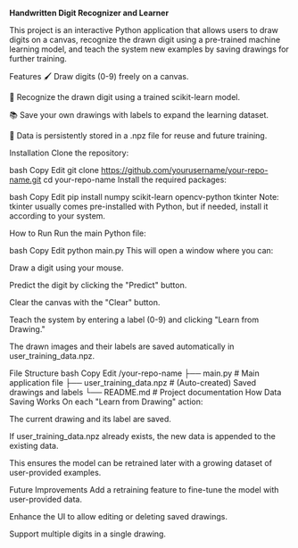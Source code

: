 **Handwritten Digit Recognizer and Learner**


This project is an interactive Python application that allows users to draw digits on a canvas, recognize the drawn digit using a pre-trained machine learning model, and teach the system new examples by saving drawings for further training.

Features
🖌️ Draw digits (0-9) freely on a canvas.

🤖 Recognize the drawn digit using a trained scikit-learn model.

📚 Save your own drawings with labels to expand the learning dataset.

📂 Data is persistently stored in a .npz file for reuse and future training.

Installation
Clone the repository:

bash
Copy
Edit
git clone https://github.com/yourusername/your-repo-name.git
cd your-repo-name
Install the required packages:

bash
Copy
Edit
pip install numpy scikit-learn opencv-python tkinter
Note: tkinter usually comes pre-installed with Python, but if needed, install it according to your system.

How to Run
Run the main Python file:

bash
Copy
Edit
python main.py
This will open a window where you can:

Draw a digit using your mouse.

Predict the digit by clicking the "Predict" button.

Clear the canvas with the "Clear" button.

Teach the system by entering a label (0-9) and clicking "Learn from Drawing."

The drawn images and their labels are saved automatically in user_training_data.npz.

File Structure
bash
Copy
Edit
/your-repo-name
  ├── main.py               # Main application file
  ├── user_training_data.npz # (Auto-created) Saved drawings and labels
  └── README.md              # Project documentation
How Data Saving Works
On each "Learn from Drawing" action:

The current drawing and its label are saved.

If user_training_data.npz already exists, the new data is appended to the existing data.

This ensures the model can be retrained later with a growing dataset of user-provided examples.

Future Improvements
Add a retraining feature to fine-tune the model with user-provided data.

Enhance the UI to allow editing or deleting saved drawings.

Support multiple digits in a single drawing.
